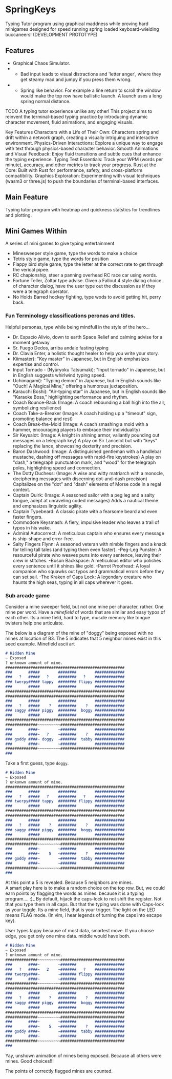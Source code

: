 # SpringKeys
Typing Tutor program using graphical maddness while proving hard minigames designed for speed running spring loaded keyboard-wielding buccaneers!
(DEVELOPMENT PROTOTYPE) 

## Features
- Graphical Chaos Simulator.
- - Bad input leads to visual distractions and 'letter anger', where they get steamy mad and jumpy if you press them wrong.
- - Spring like behavior. For example a line return to scroll the window would make the top row have ballistic launch. A launch uses a long spring normal distance.
    

TODO A typing tutor experience unlike any other! This project aims to reinvent the terminal-based typing practice by introducing dynamic character movement, fluid animations, and engaging visuals.

Key Features
Characters with a Life of Their Own: Characters spring and drift within a network graph, creating a visually intriguing and interactive environment.
Physics-Driven Interactions: Explore a unique way to engage with text through physics-based character behavior.
Smooth Animations and Visual Feedback: Enjoy fluid transitions and subtle cues that enhance the typing experience.
Typing Test Essentials: Track your WPM (words per minute), accuracy, and other metrics to track your progress.
Rust at the Core: Built with Rust for performance, safety, and cross-platform compatibility.
Graphics Exploration: Experimenting with visual techniques (wasm3 or three.js) to push the boundaries of terminal-based interfaces.
## Main Feature
Typing tutor program with heatmap and quickness statstics for trendlines and plotting.

## Mini Games Within
A series of mini games to give typing entertainment
 - Minesweeper style game, type the words to make a choice
 - Tetris style game, type the words for position
 - Flappy bird style game, type the letter at the correct rate to get through the verical pipee.
 - RC chapionship, steer a  panning overhead RC race car using words.
 - Fortune Teller, Zoltar type advise. Given a Fallout 4 style dialog choice of character dialog, have the user type out the discussion as if they were a telegraph operator.
 - No Holds Barred hockey fighting, type wods to avoid getting hit, perry back.

### Fun Terminology classifications peronas and titles.
Helpful personas, type while being mindfull in the style of the hero...
  - Dr. Espacio Alivio, down to earth Space Relief and calming advise for a moment getaway
  - Sr. Fuego Dedos, arriba andale fasting typing
   - Dr. Clavia Enter, a holistic thought healer to help you write your story.
- Kiimaster): "Key master" in Japanese, but in English emphasizes expertise and control.
- Input Tornado - (Nyūryoku Tatsumaki): "Input tornado" in Japanese, but in English suggests whirlwind typing speed.
- Uchimagami): "Typing demon" in Japanese, but in English sounds like "Ouch! A Magical Mine," offering a humorous juxtaposition.
- Karauchi Boshi): "Air-typing star" in Japanese, but in English sounds like "Karaoke Boss," highlighting performance and rhythm.
- Coach Bounce-Back (Image: A coach rebounding a ball high into the air, symbolizing resilience)
- Coach Take-a-Breaker (Image: A coach holding up a "timeout" sign, promoting balance and rest)
- Coach Break-the-Mold (Image: A coach smashing a mold with a hammer, encouraging players to embrace their individuality)
- Sir Keysalot: (Image: A knight in shining armor, valiantly pounding out messages on a telegraph key) A play on Sir Lancelot but with "keys" replacing the lance, showcasing dexterity and precision.
-  Baron Dashwood: (Image: A distinguished gentleman with a handlebar mustache, dashing off messages with rapid-fire keystrokes) A play on "dash," a telegraph punctuation mark, and "wood" for the telegraph poles, highlighting speed and connection.
- The Dotty Duchess: (Image: A wise and witty matriarch with a monocle, deciphering messages with discerning dot-and-dash precision) Capitalizes on the "dot" and "dash" elements of Morse code in a regal context.
- Captain Quirk: (Image: A seasoned sailor with a peg leg and a salty tongue, adept at unraveling coded messages) Adds a nautical theme and emphasizes linguistic agility.
- Captain Typebeard: A classic pirate with a fearsome beard and even faster fingers.
- Commodore Keysmash: A fiery, impulsive leader who leaves a trail of typos in his wake.
- Admiral Autocorrect: A meticulous captain who ensures every message is ship-shape and error-free.
- Salty Fingers Flynn: A seasoned veteran with nimble fingers and a knack for telling tall tales (and typing them even faster).
 -Peg-Leg Punster: A resourceful pirate who weaves puns into every sentence, leaving their crew in stitches.
 -Bosun Backspace: A meticulous editor who polishes every sentence until it shines like gold.
 -Parrot Proofread: A loyal companion who squawks out typos and grammatical errors before they can set sail.
 -The Kraken of Caps Lock: A legendary creature who haunts the high seas, typing in all caps wherever it goes.



### Sub arcade game
Consider a mine sweeper field, but not one mine per character, rather. One mine per word. Have a _minefield_ of words that are similar and easy typos of each other. Its a mine field, hard to type, muscle memory like tongue twisters help one articulate.


The below is a diagram of the mine of "doggy" being exposed with no mines at location of B3. The 5 indicates that 5 neighbor mines exist in this seed example. 
Minefield ascii art
```md
# Hidden Mine
~ Exposed
? unknown amount of mine.
####################################################
###       #####        ########        #############
###   ?   #####   ?    ########   ?    #############
### twerpy##### tappy  ######## flippy #############
###       #####        ########        #############
####################################################
####################################################
###       #####        ########        #############
###   ?   #####    ?   ########    ?   #############
### saggy ##### piggy  ########  boggy #############
###       #####        ########        #############
####################################################
##############~~~~~~~~~~############################
###       ####~        ~#######        #############
###       ####~   ?    ~#######    ?   #############
### goddy ####~ doggy  ~#######  tabby #############
###       ####~        ~#######        #############
##############~~~~~~~~~~############################
###      

```
Take a first guess, type `doggy`.

```md
# Hidden Mine
~ Exposed
? unkonwn amount of mine.
####################################################
###       #####        ########        #############
###   ?   #####   ?    ########   ?    #############
### twerpy##### tappy  ######## flippy #############
###       #####        ########        #############
####################################################
####################################################
###       #####        ########        #############
###   ?   #####    ?   ########    ?   #############
### saggy ##### piggy  ########  boggy #############
###       #####        ########        #############
####################################################
##############~~~~~~~~~~############################
###       ####~        ~#######        #############
###       ####~    5   ~#######    ?   #############
### goddy ####~        ~#######  tabby #############
###       ####~        ~#######        #############
##############~~~~~~~~~~############################
###      

```

At this point a 5 is revealed. Because 5 neighbors are mines.  
A smart play here is to make a random choice on the top row. 
But, we could earn points by flagging the words as mines.  because it is a typing program.... :)_  By default, hijack the caps-lock to not shift the register.  Not that you type them in all caps. But that the typing was done with Caps-lock as your toggle. Its a mine field, that is your trigger. The light on the LED means FLAG mode. (In vim, i hear legends of turning the caps into escape key).

User types tappy because of most data, smartest move. If you choose edge, you get only one mine data. middle would have both.


```md
# Hidden Mine
~ Exposed
? unknown amount of mine.
##############~~~~~~~~~~############################
###       ####~        ~#######        #############
###   ?   ####~   2    ~#######   ?    #############
### twerpy####~        ~####### flippy #############
###       ####~        ~#######        #############
##############~~~~~~~~~~############################
####################################################
###       #####        ########        #############
###   ?   #####    ?   ########    ?   #############
### saggy ##### piggy  ########  boggy #############
###       #####        ########        #############
####################################################
##############~~~~~~~~~~############################
###       ####~        ~#######        #############
###       ####~    5   ~#######    ?   #############
### goddy ####~        ~#######  tabby #############
###       ####~        ~#######        #############
##############~~~~~~~~~~############################
###      

```

Yay, unshown animation of mines being exposed. Because all others were mines. Good choices!!!

The points of correctly flagged mines are counted.


